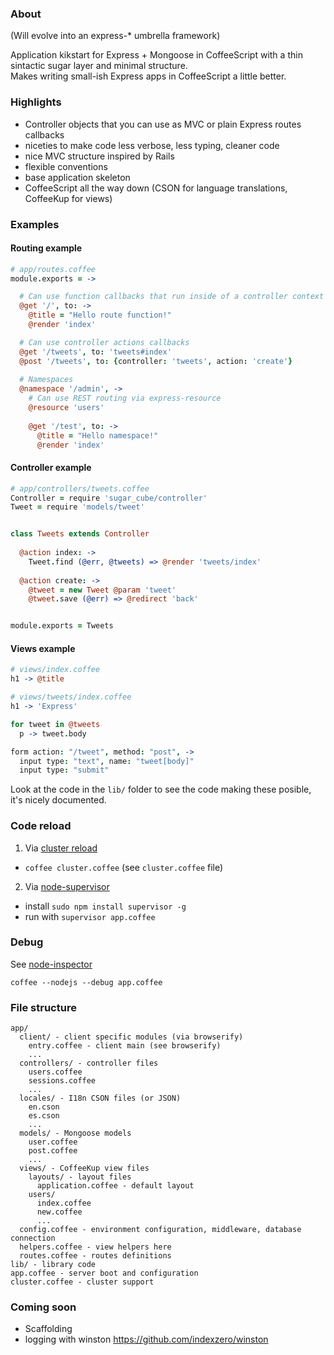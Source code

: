 ### About

(Will evolve into an express-* umbrella framework)

Application kikstart for Express + Mongoose in CoffeeScript with a thin sintactic sugar layer and minimal structure.  
Makes writing small-ish Express apps in CoffeeScript a little better.


### Highlights

* Controller objects that you can use as MVC or plain Express routes callbacks
* niceties to make code less verbose, less typing, cleaner code
* nice MVC structure inspired by Rails
* flexible conventions
* base application skeleton
* CoffeeScript all the way down (CSON for language translations, CoffeeKup for views)


### Examples

#### Routing example

```coffeescript
# app/routes.coffee
module.exports = ->

  # Can use function callbacks that run inside of a controller context
  @get '/', to: ->
    @title = "Hello route function!"
    @render 'index'

  # Can use controller actions callbacks
  @get '/tweets', to: 'tweets#index'
  @post '/tweets', to: {controller: 'tweets', action: 'create'}
  
  # Namespaces
  @namespace '/admin', ->
    # Can use REST routing via express-resource
    @resource 'users'
    
    @get '/test', to: ->
      @title = "Hello namespace!"
      @render 'index'

```


#### Controller example

```coffeescript
# app/controllers/tweets.coffee
Controller = require 'sugar_cube/controller'
Tweet = require 'models/tweet'


class Tweets extends Controller
  
  @action index: ->
    Tweet.find (@err, @tweets) => @render 'tweets/index'
    
  @action create: ->
    @tweet = new Tweet @param 'tweet'
    @tweet.save (@err) => @redirect 'back'


module.exports = Tweets
```


#### Views example

```coffeescript
# views/index.coffee
h1 -> @title
```

```coffeescript
# views/tweets/index.coffee
h1 -> 'Express'

for tweet in @tweets
  p -> tweet.body

form action: "/tweet", method: "post", ->
  input type: "text", name: "tweet[body]"
  input type: "submit"
```

Look at the code in the `lib/` folder to see the code making these posible, it's nicely documented.


### Code reload

1. Via [cluster reload](http://learnboost.github.com/cluster/docs/reload.html)
  * `coffee cluster.coffee` (see `cluster.coffee` file)

2. Via [node-supervisor](https://github.com/isaacs/node-supervisor)
  * install `sudo npm install supervisor -g`  
  * run with `supervisor app.coffee`


### Debug

See [node-inspector](https://github.com/dannycoates/node-inspector)

```shell
coffee --nodejs --debug app.coffee
```


### File structure

```
app/
  client/ - client specific modules (via browserify)
    entry.coffee - client main (see browserify)
    ...
  controllers/ - controller files
    users.coffee
    sessions.coffee
    ...
  locales/ - I18n CSON files (or JSON)
    en.cson
    es.cson
    ...
  models/ - Mongoose models
    user.coffee
    post.coffee
    ...
  views/ - CoffeeKup view files
    layouts/ - layout files
      application.coffee - default layout
    users/
      index.coffee
      new.coffee
      ...
  config.coffee - environment configuration, middleware, database connection
  helpers.coffee - view helpers here
  routes.coffee - routes definitions
lib/ - library code
app.coffee - server boot and configuration
cluster.coffee - cluster support
```


### Coming soon

* Scaffolding
* logging with winston https://github.com/indexzero/winston

